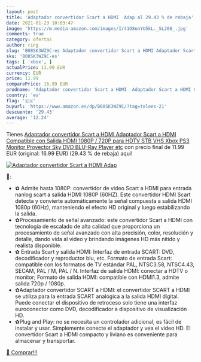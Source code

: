 ```yaml
---
layout: post
title: 'Adaptador convertidor Scart a HDMI  Adap al 29.43 % de rebaja'
date: 2021-01-23 10:03:47
image: 'https://m.media-amazon.com/images/I/41O8unYU5kL._SL200_.jpg'
comments: true
category: ofertas
author: ring
slug: 'B08SK3WZ9C-es Adaptador convertidor Scart a HDMI Adaptador Scart a HDMI...'
sku: 'B08SK3WZ9C-es'
tags: [ 'xbox', ]
actualPrice: 11.99 EUR
currency: EUR
price: 11.99
comparePrice: 16.99 EUR
prodname: 'Adaptador convertidor Scart a HDMI  Adaptador Scart a HDMI Compatible con Salida HDMI 1080P / 720P para HDTV STB VHS Xbox PS3 Monitor Proyector Sky DVD BLU-Ray Player  etc'
country: 'es'
flag: '🇪🇸'
buyurl: 'https://www.amazon.es/dp/B08SK3WZ9C/?tag=tolees-21'
descuento: '29.43'
average: '12.24'
---
```


Tienes [Adaptador convertidor Scart a HDMI  Adaptador Scart a HDMI Compatible con Salida HDMI 1080P / 720P para HDTV STB VHS Xbox PS3 Monitor Proyector Sky DVD BLU-Ray Player  etc](https://www.amazon.es/dp/B08SK3WZ9C/?tag=tolees-21) con precio final de  11.99 EUR (original: 16.99 EUR) (29.43 %  de rebaja) aqui!

[![Adaptador convertidor Scart a HDMI  Adap](https://m.media-amazon.com/images/I/41O8unYU5kL._SL200_.jpg)](https://www.amazon.es/dp/B08SK3WZ9C/?tag=tolees-21)

🔎:

- ✿ Admite hasta 1080P: convertidor de video Scart a HDMI para entrada nanlog scart a salida HDMI 1080P (60HZ). Este convertidor HDMI Scart detecta y convierte automáticamente la señal compuesta a salida HDMI 1080p (60Hz), manteniendo el efecto HD original y luego estabilizando la salida.
- ✿Procesamiento de señal avanzado: este convertidor Scart a HDMI con tecnología de escalado de alta calidad que proporciona un procesamiento de señal avanzado con alta precisión, color, resolución y detalle, dando vida al video y brindando imágenes HD más nítido y realista disponible.
- ✿ Entrada Scart y salida HDMI: Interfaz de entrada SCART: DVD, decodificador y reproductor blu, etc. Formato de entrada Scart: compatible con los formatos de TV estándar PAL, NTSC3.58, NTSC4.43, SECAM, PAL / M, PAL / N. Interfaz de salida HDMI: conectar a HDTV o monitor; Formato de salida HDMI: compatible con HDMI1.3, admite salida 720p / 1080p.
- ✿Adaptador convertidor SCART a HDMI: el convertidor SCART a HDMI se utiliza para la entrada SCART analógica a la salida HDMI digital. Puede conectar el dispositivo de retroceso solo tiene una interfaz euroconector como DVD, decodificador a dispositivo de visualización HD.
- ✿Plug and Play: no se necesita un controlador adicional, es fácil de instalar y usar. Simplemente conecte el adaptador y vea el video HD. El convertidor Scart a HDMI compacto y liviano es conveniente para almacenar y transportar.

[🛒 Comprar!!!](https://www.amazon.es/dp/B08SK3WZ9C/?tag=tolees-21)
